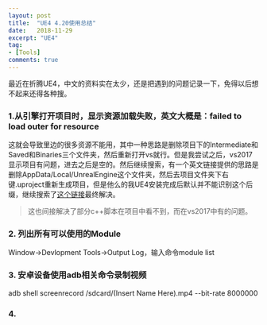 ```yaml
---
layout: post
title:  "UE4 4.20使用总结"
date:   2018-11-29
excerpt: "UE4"
tag:
- [Tools]
comments: true
---
```


最近在折腾UE4，中文的资料实在太少，还是把遇到的问题记录一下，免得以后想不起来还得各种搜。  

### 1.从引擎打开项目时，显示资源加载失败，英文大概是：failed to load outer for resource  

这就会导致里边的很多资源不能用，其中一种思路是删除项目下的Intermediate和Saved和Binaries三个文件夹，然后重新打开vs就行。但是我尝试之后，vs2017显示项目有问题，进去之后是空的。然后继续搜索，有一个英文链接提供的思路是删除AppData/Local/UnrealEngine这个文件夹，然后去项目文件夹下右键.uproject重新生成项目，但是他么的我UE4安装完成后默认并不能识别这个后缀，继续搜索了[这个链接][1]最终解决。  

> 这也间接解决了部分c++脚本在项目中看不到，而在vs2017中有的问题。  

### 2. 列出所有可以使用的Module  

Window->Devlopment Tools->Output Log，输入命令module list  

### 3. 安卓设备使用adb相关命令录制视频  

adb shell screenrecord /sdcard/(Insert Name Here).mp4 --bit-rate 8000000

### 4. 

[1]: https://blog.csdn.net/yangxuan0261/article/details/53944964

